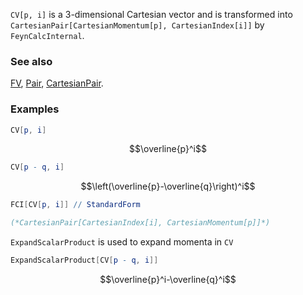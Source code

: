 `CV[p, i]` is a 3-dimensional Cartesian vector and is transformed into `CartesianPair[CartesianMomentum[p], CartesianIndex[i]]` by `FeynCalcInternal`.

### See also

[FV](FV), [Pair](Pair), [CartesianPair](CartesianPair).

### Examples

```mathematica
CV[p, i]
```

$$\overline{p}^i$$

```mathematica
CV[p - q, i]
```

$$\left(\overline{p}-\overline{q}\right)^i$$

```mathematica
FCI[CV[p, i]] // StandardForm

(*CartesianPair[CartesianIndex[i], CartesianMomentum[p]]*)
```

`ExpandScalarProduct` is used to expand momenta in `CV`

```mathematica
ExpandScalarProduct[CV[p - q, i]]
```

$$\overline{p}^i-\overline{q}^i$$